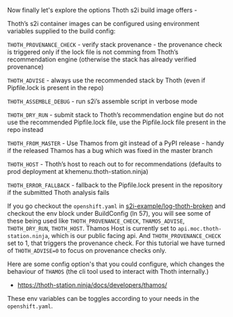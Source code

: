 Now finally let's explore the options Thoth s2i build image offers - 

Thoth’s s2i container images can be configured using environment variables supplied to the build config:

`THOTH_PROVENANCE_CHECK` - verify stack provenance - the provenance check is triggered only if the lock file is not comming from Thoth’s recommendation engine (otherwise the stack has already verified provenance)

`THOTH_ADVISE` - always use the recommended stack by Thoth (even if Pipfile.lock is present in the repo)

`THOTH_ASSEMBLE_DEBUG` - run s2i’s assemble script in verbose mode

`THOTH_DRY_RUN` - submit stack to Thoth’s recommendation engine but do not use the recommended Pipfile.lock file, use the Pipfile.lock file present in the repo instead

`THOTH_FROM_MASTER` - Use Thamos from git instead of a PyPI release - handy if the released Thamos has a bug which was fixed in the master branch

`THOTH_HOST` - Thoth’s host to reach out to for recommendations (defaults to prod deployment at khemenu.thoth-station.ninja)

`THOTH_ERROR_FALLBACK` - fallback to the Pipfile.lock present in the repository if the submitted Thoth analysis fails

If you go checkout the `openshift.yaml` in [s2i-example/log-thoth-broken](https://github.com/thoth-station/s2i-example/blob/log-thoth-broken/openshift.yaml) and checkout the env block under BuildConfig (ln 57), you will see some of these being used like `THOTH_PROVENANCE_CHECK`, `THAMOS_ADVISE`, `THOTH_DRY_RUN`, `THOTH_HOST`.
Thamos Host is currently set to `api.moc.thoth-station.ninja`, which is our public facing api. 
And `THOTH_PROVENANCE_CHECK` set to 1, that triggers the provenance check. For this tutorial we have turned of `THOTH_ADVISE=0` to focus on provenance checks only.


Here are some config option's that you could configure, which 
changes the behaviour of `THAMOS` (the cli tool used to interact with Thoth internally.) 
 - https://thoth-station.ninja/docs/developers/thamos/

These env variables can be toggles according to your needs in the `openshift.yaml`.